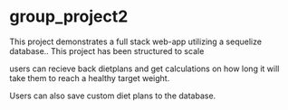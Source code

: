 # group_project2

This project demonstrates a full stack web-app utilizing a sequelize database.. This project has been structured to scale 

users can recieve back dietplans and get calculations on how long it will take them to reach a healthy target weight.

Users can also save custom diet plans to the database.
